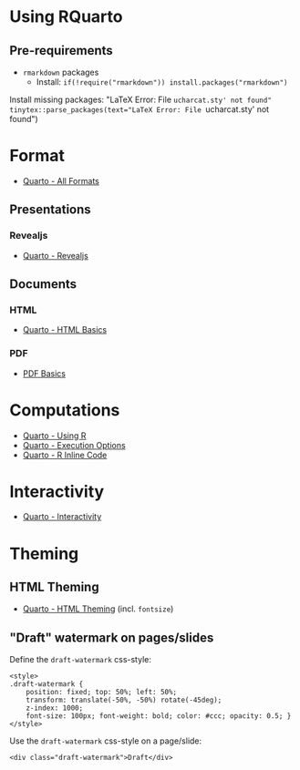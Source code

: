 # Using RQuarto

## Pre-requirements
- `rmarkdown` packages
  - Install: `if(!require("rmarkdown")) install.packages("rmarkdown")` 


Install missing packages:
"LaTeX Error: File `ucharcat.sty' not found"
tinytex::parse_packages(text="LaTeX Error: File `ucharcat.sty' not found")

# Format
- [Quarto - All Formats](https://quarto.org/docs/output-formats/all-formats.html)

## Presentations

### Revealjs
- [Quarto - Revealjs](https://quarto.org/docs/presentations/revealjs/)

## Documents

### HTML 
- [Quarto - HTML Basics](https://quarto.org/docs/output-formats/html-basics.html)

### PDF
- [PDF Basics](https://quarto.org/docs/output-formats/pdf-basics.html)


# Computations
- [Quarto - Using R](https://quarto.org/docs/computations/r.html)
- [Quarto - Execution Options](https://quarto.org/docs/computations/execution-options.html)
- [Quarto - R Inline Code](https://quarto.org/docs/computations/inline-code.html#knitr-2)

# Interactivity
- [Quarto - Interactivity](https://quarto.org/docs/interactive/)

# Theming

## HTML Theming
- [Quarto - HTML Theming](https://quarto.org/docs/output-formats/html-themes.html) (incl. `fontsize`)

## "Draft" watermark on pages/slides

Define the `draft-watermark` css-style:
```
<style>
.draft-watermark {
    position: fixed; top: 50%; left: 50%;
    transform: translate(-50%, -50%) rotate(-45deg);
    z-index: 1000;
    font-size: 100px; font-weight: bold; color: #ccc; opacity: 0.5; }
</style>
```

Use the `draft-watermark` css-style on a page/slide:
```
<div class="draft-watermark">Draft</div>
```
